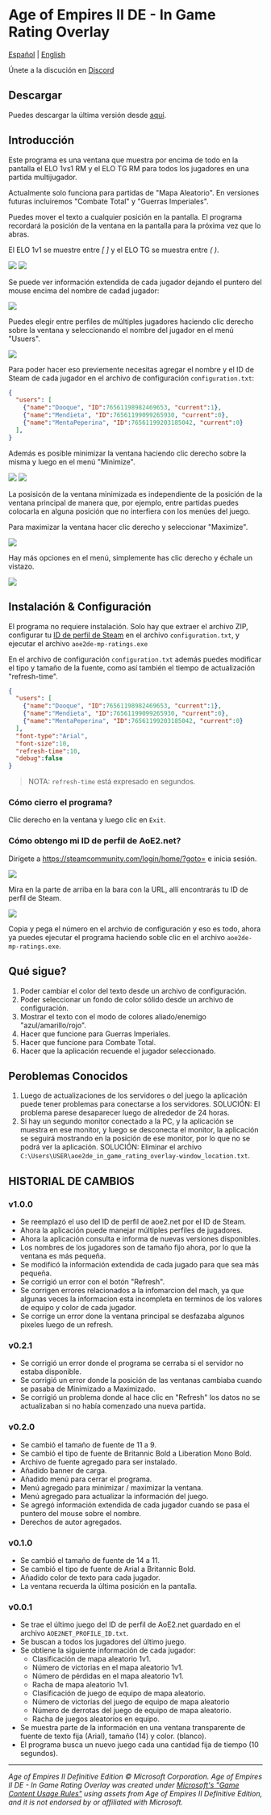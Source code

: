 # Age of Empires II DE - In Game Rating Overlay

[Español](./README.es.md) | [English](./README.md)

Únete a la discución en [Discord](https://discord.gg/5Ke9Fa5G5x)

## Descargar

Puedes descargar la última versión desde [aquí](https://github.com/Dooque/aoe2-de-in-game-rating-overlay/archive/refs/tags/v1.0.0.zip).

## Introducción

Este programa es una ventana que muestra por encima de todo en la pantalla el ELO 1vs1 RM y el ELO TG RM para todos los jugadores en una partida multijugador.

Actualmente solo funciona para partidas de "Mapa Aleatorio". En versiones futuras incluiremos "Combate Total" y "Guerras Imperiales".

Puedes mover el texto a cualquier posición en la pantalla. El programa recordará la posición de la ventana en la pantalla para la próxima vez que lo abras.

El ELO 1v1 se muestre entre *[ ]* y el ELO TG se muestra entre *( )*.

![](./res/image-1.png)
![](./res/image-2.png)

Se puede ver información extendida de cada jugador dejando el puntero del mouse encima del nombre de cadad jugador:

![](./res/image-3.png)

Puedes elegir entre perfiles de múltiples jugadores haciendo clic derecho sobre la ventana y seleccionando el nombre del jugador en el menú "Usuers".

![](./res/image-4.png)

Para poder hacer eso previemente necesitas agregar el nombre y el ID de Steam de cada jugador en el archivo de configuración `configuration.txt`:

```json
{
  "users": [
    {"name":"Dooque", "ID":76561198982469653, "current":1},
    {"name":"Mendieta", "ID":76561199099265930, "current":0},
    {"name":"MentaPeperina", "ID":76561199203185042, "current":0}
  ],
}
```

Además es posible minimizar la ventana haciendo clic derecho sobre la misma y luego en el menú "Minimize".

![](./res/image-5.png)
![](./res/image-6.png)

La posisicón de la ventana minimizada es independiente de la posición de la ventana principal de manera que, por ejemplo, entre partidas puedes colocarla en alguna posición que no interfiera con los menúes del juego.

Para maximizar la ventana hacer clic derecho y seleccionar "Maximize".

![](./res/image-7.png)

Hay más opciones en el menú, simplemente has clic derecho y échale un vistazo.

![](./res/image-8.png)

## Instalación & Configuración

El programa no requiere instalación. Solo hay que extraer el archivo ZIP, configurar tu [ID de perfil de Steam](https://steamcommunity.com/login/home/?goto=) en el archivo `configuration.txt`, y ejecutar el archivo `aoe2de-mp-ratings.exe`

En el archivo de configuración `configuration.txt` además puedes modificar el tipo y tamaño de la fuente, como así también el tiempo de actualización "refresh-time".

```json
{
  "users": [
    {"name":"Dooque", "ID":76561198982469653, "current":1},
    {"name":"Mendieta", "ID":76561199099265930, "current":0},
    {"name":"MentaPeperina", "ID":76561199203185042, "current":0}
  ],
  "font-type":"Arial",
  "font-size":10,
  "refresh-time":10,
  "debug":false
}
```

> NOTA: `refresh-time` está expresado en segundos.

### Cómo cierro el programa?

Clic derecho en la ventana y luego clic en `Exit`.

### Cómo obtengo mi ID de perfil de AoE2.net?

Dirígete a https://steamcommunity.com/login/home/?goto= e inicia sesión.

![](./res/image-9.png)

Mira en la parte de arriba en la bara con la URL, allí encontrarás tu ID de perfil de Steam.

![](./res/image-10.png)

Copia y pega el número en el archvio de configuración y eso es todo, ahora ya puedes ejecutar el programa haciendo soble clic en el archivo `aoe2de-mp-ratings.exe`.

## Qué sigue?

1. Poder cambiar el color del texto desde un archivo de configuración.
2. Poder seleccionar un fondo de color sólido desde un archivo de configuración.
3. Mostrar el texto con el modo de colores aliado/enemigo "azul/amarillo/rojo".
4. Hacer que funcione para Guerras Imperiales.
5. Hacer que funcione para Combate Total.
6. Hacer que la aplicación recuende el jugador seleccionado.

## Peroblemas Conocidos

1. Luego de actualizaciones de los servidores o del juego la aplicación puede tener problemas para conectarse a los servidores. SOLUCIÓN: El problema parese desaparecer luego de alrededor de 24 horas.
2. Si hay un segundo monitor conectado a la PC, y la aplicación se muestra en ese monitor, y luego se desconecta el monitor, la aplicación se seguirá mostrando en la posición de ese monitor, por lo que no se podrá ver la aplicación. SOLUCIÓN: Eliminar el archivo `C:\Users\USER\aoe2de_in_game_rating_overlay-window_location.txt`.

## HISTORIAL DE CAMBIOS

### v1.0.0

* Se reemplazó el uso del ID de perfil de aoe2.net por el ID de Steam.
* Ahora la aplicación puede manejar múltiples perfiles de jugadores.
* Ahora la aplicación consulta e informa de nuevas versiones disponibles.
* Los nombres de los jugadores son de tamaño fijo ahora, por lo que la ventana es más pequeña.
* Se modificó la información extendida de cada jugado para que sea más pequeña.
* Se corrigió un error con el botón "Refresh".
* Se corrigen errores relacionados a la infomarcion del mach, ya que algunas veces la informacion esta incompleta en terminos de los valores de equipo y color de cada jugador.
* Se corrige un error done la ventana principal se desfazaba algunos pixeles luego de un refresh.

### v0.2.1

* Se corrigió un error donde el programa se cerraba si el servidor no estaba disponible.
* Se corrigió un error donde la posición de las ventanas cambiaba cuando se pasaba de Minimizado a Maximizado.
* Se corrigió un problema donde al hace clic en "Refresh" los datos no se actualizaban si no había comenzado una nueva partida.

### v0.2.0

* Se cambió el tamaño de fuente de 11 a 9.
* Se cambió el tipo de fuente de Britannic Bold a Liberation Mono Bold.
* Archivo de fuente agregado para ser instalado.
* Añadido banner de carga.
* Añadido menú para cerrar el programa.
* Menú agregado para minimizar / maximizar la ventana.
* Menú agregado para actualizar la información del juego.
* Se agregó información extendida de cada jugador cuando se pasa el puntero del mouse sobre el nombre.
* Derechos de autor agregados.

### v0.1.0

* Se cambió el tamaño de fuente de 14 a 11.
* Se cambió el tipo de fuente de Arial a Britannic Bold.
* Añadido color de texto para cada jugador.
* La ventana recuerda la última posición en la pantalla.

### v0.0.1

* Se trae el último juego del ID de perfil de AoE2.net guardado en el archivo `AOE2NET_PROFILE_ID.txt`.
* Se buscan a todos los jugadores del último juego.
* Se obtiene la siguiente información de cada jugador:
   * Clasificación de mapa aleatorio 1v1.
   * Número de victorias en el mapa aleatorio 1v1.
   * Número de pérdidas en el mapa aleatorio 1v1.
   * Racha de mapa aleatorio 1v1.
   * Clasificación de juego de equipo de mapa aleatorio.
   * Número de victorias del juego de equipo de mapa aleatorio
   * Número de derrotas del juego de equipo de mapa aleatorio.
   * Racha de juegos aleatorios en equipo.
* Se muestra parte de la información en una ventana transparente de fuente de texto fija (Arial), tamaño (14) y color. (blanco).
* El programa busca un nuevo juego cada una cantidad fija de tiempo (10 segundos).

- - -

*Age of Empires II Definitive Edition © Microsoft Corporation. Age of Empires II DE - In Game Rating Overlay was created under [Microsoft's "Game Content Usage Rules"](https://www.xbox.com/en-US/developers/rules) using assets from Age of Empires II Definitive Edition, and it is not endorsed by or affiliated with Microsoft.*
